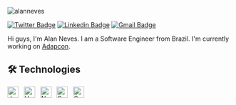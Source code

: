 <p align="left"> <img src="https://visitor-badge.glitch.me/badge?page_id=alanneves.alanneves" alt="alanneves" /> </p>
<p align="center">

[![Twitter Badge](https://img.shields.io/badge/-@alanrneves-1ca0f1?style=flat-square&labelColor=1ca0f1&logo=twitter&logoColor=white&link=https://twitter.com/alanrneves)](https://twitter.com/alanrneves)
[![Linkedin Badge](https://img.shields.io/badge/-Alan%20Reno%20Neves-blue?style=flat-square&logo=Linkedin&logoColor=white&link=https://www.linkedin.com/in/alan-neves/)](https://www.linkedin.com/in/alan-neves/)
[![Gmail Badge](https://img.shields.io/badge/-alanrenoneves@gmail.com-c14438?style=flat-square&logo=Gmail&logoColor=white&link=mailto:alanrenoneves@gmail.com)](mailto:alanrenoneves@gmail.com)

</p>

Hi guys, I'm Alan Neves. I am a Software Engineer from Brazil. I'm currently working on [Adapcon](https://github.com/adapcon-team/).

<a name="learning-now"></a>

## 🛠  Technologies
[<img src="https://img.shields.io/badge/JavaScript-282C34?logo=javascript&logoColor=F7DF1E" alt="JavaScript logo" title="JavaScript" height="25" />][learning_now_anchor]
&nbsp;
[<img src="https://img.shields.io/badge/Vue.js-282C34?logo=vue.js&logoColor=4FC08D" alt="Vue.js logo" title="Vue.js" height="25" />][learning_now_anchor]
&nbsp;
[<img src="https://img.shields.io/badge/Node.js-282C34?logo=node.js&logoColor=339933" alt="Node.js logo" title="Node.js" height="25" />][learning_now_anchor]
&nbsp;
[<img src="https://img.shields.io/badge/Serverless-282C34?logo=serverless" alt="Serverless logo" title="Serverless" height="25" />][learning_now_anchor]
&nbsp;
[<img src="https://img.shields.io/badge/Sass-282C34?logo=sass&logoColor=CC6699" alt="Sass logo" title="Sass" height="25" />][learning_now_anchor]
&nbsp;

[learning_now_anchor]: #learning-now
